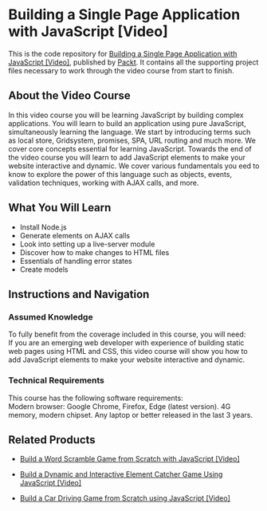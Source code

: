 # Building a Single Page Application with JavaScript [Video]
This is the code repository for [Building a Single Page Application with JavaScript [Video]](https://www.packtpub.com/web-development/building-single-page-application-javascript-video?utm_source=github&utm_medium=repository&utm_campaign=9781788295789), published by [Packt](https://www.packtpub.com/?utm_source=github). It contains all the supporting project files necessary to work through the video course from start to finish.
## About the Video Course
In this video course you will be learning JavaScript by building complex applications. You will learn to build an application using pure JavaScript, simultaneously learning the language. We start by introducing terms such as local store, Gridsystem, promises, SPA, URL routing and much more. We cover core concepts essential for learning JavaScript. Towards the end of the video course you will learn to add JavaScript elements to make your website interactive and dynamic. We cover various fundamentals you eed to know to explore the power of this language such as objects, events, validation techniques, working with AJAX calls, and more.

<H2>What You Will Learn</H2>
<DIV class=book-info-will-learn-text>
<UL>
<LI>Install Node.js 
<LI>Generate elements on AJAX calls 
<LI>Look into setting up a live-server module 
<LI>Discover how to make changes to HTML files 
<LI>Essentials of handling error states 
<LI>Create models </LI></UL></DIV>

## Instructions and Navigation
### Assumed Knowledge
To fully benefit from the coverage included in this course, you will need:<br/>
If you are an emerging web developer with experience of building static web pages using HTML and CSS, this video course will show you how to add JavaScript elements to make your website interactive and dynamic.
### Technical Requirements
This course has the following software requirements:<br/>
Modern browser: Google Chrome, Firefox, Edge
(latest version).
4G memory, modern chipset. Any laptop or
better released in the last 3 years.

## Related Products
* [Build a Word Scramble Game from Scratch with JavaScript [Video]](https://www.packtpub.com/application-development/build-word-scramble-game-scratch-javascript-video?utm_source=github&utm_medium=repository&utm_campaign=9781838825225)

* [Build a Dynamic and Interactive Element Catcher Game Using JavaScript [Video]](https://www.packtpub.com/application-development/build-dynamic-and-interactive-element-catcher-game-using-javascript-video?utm_source=github&utm_medium=repository&utm_campaign=9781838822927)

* [Build a Car Driving Game from Scratch using JavaScript [Video]](https://www.packtpub.com/application-development/build-car-driving-game-scratch-using-javascript-video?utm_source=github&utm_medium=repository&utm_campaign=9781838824648)

